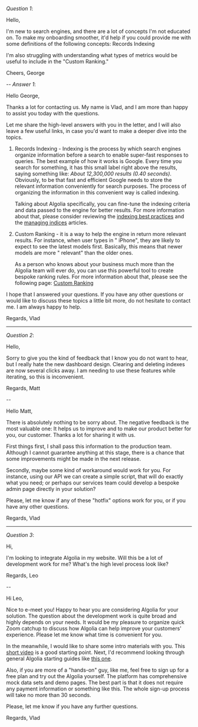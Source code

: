 *Question 1*:

Hello,

I'm new to search engines, and there are a lot of concepts I'm not educated on. To make my onboarding smoother, it'd
help if you could provide me with some definitions of the following concepts: Records Indexing

I'm also struggling with understanding what types of metrics would be useful to include in the "Custom Ranking."

Cheers,
George

--
*Answer 1*:

Hello George,

Thanks a lot for contacting us. My name is Vlad, and I am more than happy to assist you today with the questions.

Let me share the high-level answers with you in the letter, and I will also leave a few useful links, in case you'd want
to make a deeper dive into the topics.

1. Records Indexing - Indexing is the process by which search engines organize information before a search to enable
   super-fast responses to queries. The best example of how it works is Google. Every time you search for something, it
   has this small label right above the results, saying something like: *About 12,300,000 results (0.40 seconds)*.
   Obviously, to be that fast and efficient Google needs to store the relevant information conveniently for search
   purposes. The process of organizing the information in this convenient way is called indexing.

   Talking about Algolia specifically, you can fine-tune the indexing criteria and data passed to the engine for better
   results. For more information about that, please consider reviewing
   the [indexing best practices](https://www.algolia.com/doc/guides/indexing/indexing-best-practices/) and
   the [managing indices](https://www.algolia.com/doc/guides/sending-and-managing-data/manage-indices-and-apps/manage-indices/)
   articles.


2. Custom Ranking - it is a way to help the engine in return more relevant results. For instance, when user types in "
   iPhone", they are likely to expect to see the latest models first. Basically, this means that newer models are more "
   relevant" than the older ones.

   As a person who knows about your business much more than the Algolia team will ever do, you can use this powerful
   tool to create bespoke ranking rules. For more information about that, please see the following
   page: [Custom Ranking](https://www.algolia.com/doc/guides/managing-results/must-do/custom-ranking/)

I hope that I answered your questions. If you have any other questions or would like to discuss these topics a little
bit more, do not hesitate to contact me. I am always happy to help.

Regards,
Vlad

---

*Question 2*:

Hello,

Sorry to give you the kind of feedback that I know you do not want to hear, but I really hate the new dashboard design.
Clearing and deleting indexes are now several clicks away. I am needing to use these features while iterating, so this
is inconvenient.

Regards,
Matt

--

Hello Matt,

There is absolutely nothing to be sorry about. The negative feedback is the most valuable one: It helps us to improve
and to make our product better for you, our customer. Thanks a lot for sharing it with us.

First things first, I shall pass this information to the production team. Although I cannot guarantee anything at this
stage, there is a chance that some improvements might be made in the next release.

Secondly, maybe some kind of workaround would work for you. For instance, using our API we can create a simple script,
that will do exactly what you need; or perhaps our services team could develop a bespoke admin page directly in your
solution?

Please, let me know if any of these "hotfix" options work for you, or if you have any other questions.

Regards,
Vlad

---

*Question 3*:

Hi,

I'm looking to integrate Algolia in my website. Will this be a lot of development work for me? What's the high level
process look like?

Regards,
Leo

--

Hi Leo,

Nice to e-meet you!
Happy to hear you are considering Algolia for your solution. The question about the development work is quite broad and
highly depends on your needs. It would be my pleasure to organize quick Zoom catchup to discuss how Algolia can help
improve your customers' experience. Please let me know what time is convenient for you.

In the meanwhile, I would like to share some intro materials with you.
This [short video](https://www.youtube.com/watch?v=O3MXYm4m1OM) is a good starting point. Next, I'd recommend looking
through general Algolia starting guides
like [this one](https://www.algolia.com/doc/guides/getting-started/how-algolia-works/).

Also, if you are more of a "hands-on" guy, like me, feel free to sign up for a free plan and try out the Algolia
yourself. The platform has comprehensive mock data sets and demo pages. The best part is that it does not require any
payment information or something like this. The whole sign-up process will take no more than 30 seconds.

Please, let me know if you have any further questions.

Regards,
Vlad
